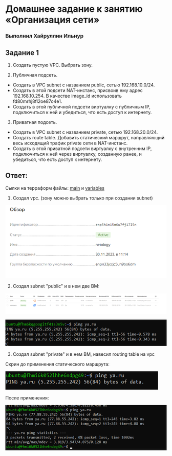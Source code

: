 # Домашнее задание к занятию «Организация сети»

### Выполнил Хайруллин Ильнур


## Задание 1
1. Создать пустую VPC. Выбрать зону.

2. Публичная подсеть.

 - Создать в VPC subnet с названием public, сетью 192.168.10.0/24.
 - Создать в этой подсети NAT-инстанс, присвоив ему адрес 192.168.10.254. В качестве image_id использовать fd80mrhj8fl2oe87o4e1.
 - Создать в этой публичной подсети виртуалку с публичным IP, подключиться к ней и убедиться, что есть доступ к интернету.

3. Приватная подсеть.
 - Создать в VPC subnet с названием private, сетью 192.168.20.0/24.
 - Создать route table. Добавить статический маршрут, направляющий весь исходящий трафик private сети в NAT-инстанс.
 - Создать в этой приватной подсети виртуалку с внутренним IP, подключиться к ней через виртуалку, созданную ранее, и убедиться, что есть доступ к интернету.

## Ответ:

Сылки на терраформ файлы: [main](https://github.com/khayrullinii/devops-netology/blob/master/14-cloud-01-network-khayrullin/main.tf) и [variables](https://github.com/khayrullinii/devops-netology/blob/master/14-cloud-01-network-khayrullin/variables.tf)

1. Cоздал vpc. (зону можно выбрать только при создании subnet)

![1](img/1.png)

2. Cоздал subnet "public" и в нем две ВМ:

![2](img/2.png)

![3](img/3.png)

3. Cоздал subnet "private" и в нем ВМ, навесил routing table на vpc

Скрин до применения статического маршрута:

![4](img/4.png)

После применения:

![5](img/5.png)


